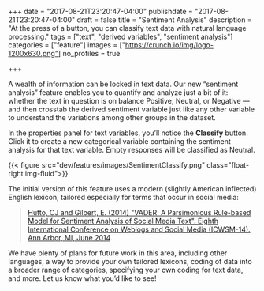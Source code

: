 +++
date = "2017-08-21T23:20:47-04:00"
publishdate = "2017-08-21T23:20:47-04:00"
draft = false
title = "Sentiment Analysis"
description = "At the press of a button, you can classify text data with natural language processing."
tags = ["text", "derived variables", "sentiment analysis"]
categories = ["feature"]
images = ["https://crunch.io/img/logo-1200x630.png"]
no_profiles = true

+++

A wealth of information can be locked in text data. Our new “sentiment analysis” feature enables you to quantify and analyze just a bit of it: whether the text in question is on balance Positive, Neutral, or Negative — and then crosstab the derived sentiment variable just like any other variable to understand the variations among other groups in the dataset.

In the properties panel for text variables, you’ll notice the **Classify** button. Click it to create a new categorical variable containing the sentiment analysis for that text variable. Empty responses will be classified as Neutral.

{{< figure src="dev/features/images/SentimentClassify.png" class="float-right img-fluid">}}

The initial version of this feature uses a modern (slightly American inflected) English lexicon, tailored especially for terms that occur in social media:  

> [Hutto, CJ and Gilbert, E. (2014) "VADER: A Parsimonious Rule-based Model for Sentiment Analysis of Social Media Text". Eighth International Conference on Weblogs and Social Media (ICWSM-14). Ann Arbor, MI, June 2014](https://github.com/cjhutto/vaderSentiment).

We have plenty of plans for future work in this area, including other languages, a way to provide your own tailored lexicons, coding of data into a broader range of categories, specifying your own coding for text data, and more. Let us know what you’d like to see!
